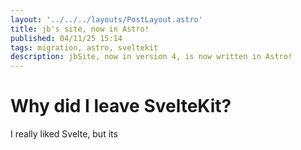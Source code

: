 ```yaml
---
layout: '../../../layouts/PostLayout.astro'
title: jb's site, now in Astro!
published: 04/11/25 15:14
tags: migration, astro, sveltekit
description: jbSite, now in version 4, is now written in Astro!
---
```


# Why did I leave SvelteKit?
I really liked Svelte, but its